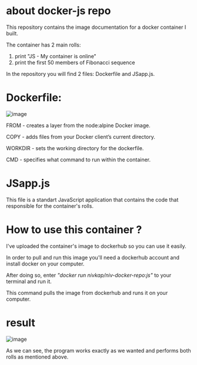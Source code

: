# about docker-js repo

This repository contains the image documentation for a docker container I built.

The container has 2 main rolls: 
1. print "JS - My container is online"
2. print the first 50 members of Fibonacci sequence
                                 
In the repository you will find 2 files: Dockerfile and JSapp.js.

# Dockerfile:

![image](https://user-images.githubusercontent.com/84071374/200414629-91c87194-f66b-4fb1-8528-5a467b1e1208.png)

FROM - creates a layer from the node:alpine Docker image.

COPY - adds files from your Docker client’s current directory.

WORKDIR - sets the working directory for the dockerfile.

CMD - specifies what command to run within the container.

 # JSapp.js
 
 This file is a standart JavaScript application that contains the code that responsible for the container's rolls. 
 
 # How to use this container ?
 
 I've uploaded the container's image to dockerhub so you can use it easily.
 
 In order to pull and run this image you'll need a dockerhub account and install docker on your computer.
 
 After doing so, enter *"docker run nivkap/niv-docker-repo:js"* to your terminal and run it.
 
 This command pulls the image from dockerhub and runs it on your computer. 
 
 # result
 
 ![image](https://user-images.githubusercontent.com/84071374/200428647-7c96e24b-0e35-440f-a3e6-3e5dec306137.png)
 
 As we can see, the program works exactly as we wanted and performs both rolls as mentioned above.
